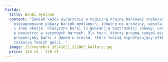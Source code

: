 ```yaml
---
fields:
  title: Bańki mydlane
  content: "Zamień każde wydarzenie w magiczną krainę bańkowej rozkoszy! Oferujemy
    niezapomniane pokazy baniek mydlanych, idealne na urodziny, wesela, pikniki
    i inne okazje. Klasyczne bańki to gwarancja beztroskiej zabawy, unoszące się
    w powietrzu w tęczowych barwach. Dla tych, którzy pragną czegoś więcej,
    proponujemy bańki z dymem w środku, które tworzą hipnotyzujący efekt i
    zaskoczą Twoich gości. "
  image: /Screenshot_20241021_222003_Gallery.jpg
  price: 150 zł - 250 zł
---
```

